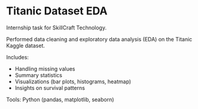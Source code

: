 # Titanic Dataset EDA

Internship task for SkillCraft Technology.

Performed data cleaning and exploratory data analysis (EDA) on the Titanic Kaggle dataset.

Includes:
- Handling missing values
- Summary statistics
- Visualizations (bar plots, histograms, heatmap)
- Insights on survival patterns

Tools: Python (pandas, matplotlib, seaborn)
